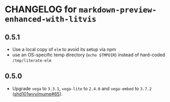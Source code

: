 # CHANGELOG for `markdown-preview-enhanced-with-litvis`

## 0.5.1

* Use a local copy of `elm` to avoid its setup via npm
* use an OS-specific temp directory (`echo $TMPDIR`) instead of hard-coded `/tmp/literate-elm`

## 0.5.0

* Upgrade `vega` to `3.3.1`, `vega-lite` to `2.4.0` and `vega-embed` to `3.7.2` ([shd101wyy/mume#65](https://github.com/shd101wyy/mume/pull/65)).
